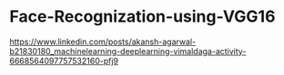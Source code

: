 # Face-Recognization-using-VGG16

https://www.linkedin.com/posts/akansh-agarwal-b21830180_machinelearning-deeplearning-vimaldaga-activity-6668564097757532160-pfj9
